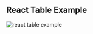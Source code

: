 ## React Table Example

![react table example](https://user-images.githubusercontent.com/20162841/50174832-45613480-030c-11e9-9355-212abe62a77b.gif)
